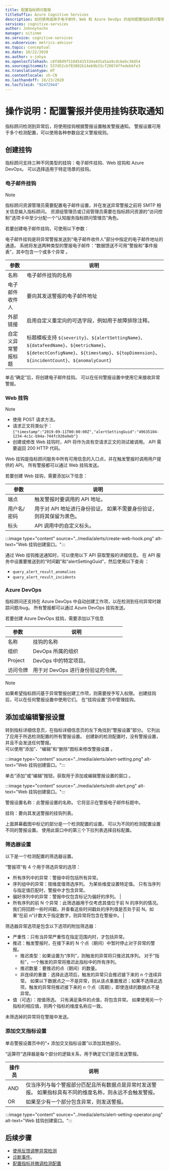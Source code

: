 ```yaml
---
title: 配置指标顾问警报
titleSuffix: Azure Cognitive Services
description: 如何使用适用于电子邮件、Web 和 Azure DevOps 的挂钩配置指标顾问警报。
services: cognitive-services
author: Johnnytechn
manager: nitinme
ms.service: cognitive-services
ms.subservice: metrics-advisor
ms.topic: conceptual
ms.date: 10/22/2020
ms.author: v-johya
ms.openlocfilehash: c8fd8d9f51045415334a4d1a5aa9cdc6ebc36d54
ms.sourcegitcommit: 537d52cb783892b14eb9b33cf29874ffedebbfe3
ms.translationtype: HT
ms.contentlocale: zh-CN
ms.lasthandoff: 10/23/2020
ms.locfileid: "92472944"
---
```

# <a name="how-to-configure-alerts-and-get-notifications-using-a-hook"></a>操作说明：配置警报并使用挂钩获取通知

指标顾问检测到异常后，将使用挂钩根据警报设置触发警报通知。 警报设置可用于多个检测配置，可以使用各种参数自定义警报规则。

## <a name="create-a-hook"></a>创建挂钩

指标顾问支持三种不同类型的挂钩：电子邮件挂钩、Web 挂钩和 Azure DevOps。 可以选择适用于特定场景的挂钩。       

### <a name="email-hook"></a>电子邮件挂钩

> [!Note]
> 指标顾问资源管理员需要配置电子邮件设置，并在发送异常警报之前将 SMTP 相关信息输入指标顾问。 资源组管理员或订阅管理员需要在指标顾问资源的“访问控制”选项卡中至少分配一个“认知服务指标顾问管理员”角色。 

若要创建电子邮件挂钩，可使用以下参数： 

电子邮件挂钩是将异常警报发送到“电子邮件收件人”部分中指定的电子邮件地址的通道。 系统将发送两种类型的警报电子邮件：“数据馈送不可用”警报和“事件报表”，其中包含一个或多个异常 。 

|参数 |说明  |
|---------|---------|
| 名称 | 电子邮件挂钩的名称 |
| 电子邮件收件人| 要向其发送警报的电子邮件地址|
| 外部链接 | 启用自定义重定向的可选字段，例如用于故障排除注释。 |
| 自定义异常警报标题 | 标题模板支持 `${severity}`、`${alertSettingName}`、`${datafeedName}`、`${metricName}`、`${detectConfigName}`、`${timestamp}`、`${topDimension}`、`${incidentCount}`、`${anomalyCount}`

单击“确定”后，将创建电子邮件挂钩。 可以在任何警报设置中使用它来接收异常警报。 

### <a name="web-hook"></a>Web 挂钩

> [!Note]
> * 使用 POST 请求方法。
> * 请求正文将类似于：  
    `{"timestamp":"2019-09-11T00:00:00Z","alertSettingGuid":"49635104-1234-4c1c-b94a-744fc920a9eb"}`
> * 创建或修改 Web 挂钩时，API 将作为具有空请求正文的测试被调用。 API 需要返回 200 HTTP 代码。

Web 挂钩是指标顾问服务中所有可用信息的入口点，并在触发警报时调用用户提供的 API。 所有警报都可以通过 Web 挂钩发送。

若要创建 Web 挂钩，需要添加以下信息：

|参数 |说明  |
|---------|---------|
|端点     | 触发警报时要调用的 API 地址。        |
|用户名/密码 | 用于对 API 地址进行身份验证。 如果不需要身份验证，则将其保留为黑色。         |
|标头     | API 调用中的自定义标头。        |

:::image type="content" source="../media/alerts/create-web-hook.png" alt-text="Web 挂钩创建窗口。":::

通过 Web 挂钩推送通知时，可以使用以下 API 获取警报的详细信息。 在 API 服务中设置要推送到的“时间戳”和“alertSettingGuid”，然后使用以下查询 ： 
- `query_alert_result_anomalies`
- `query_alert_result_incidents`

### <a name="azure-devops"></a>Azure DevOps

指标顾问还支持在 Azure DevOps 中自动创建工作项，以在检测到任何异常时跟踪问题/bug。 所有警报都可以通过 Azure DevOps 挂钩发送。

若要创建 Azure DevOps 挂钩，需要添加以下信息

|参数 |说明  |
|---------|---------|
| 名称 | 挂钩的名称 |
| 组织 | DevOps 所属的组织 |
| Project | DevOps 中的特定项目。 |
| 访问令牌 |  用于对 DevOps 进行身份验证的令牌。 | 

> [!Note]
> 如果希望指标顾问基于异常警报创建工作项，则需要授予写入权限。 创建挂钩后，可以在任何警报设置中使用它们。 在“挂钩设置”页中管理挂钩。

## <a name="add-or-edit-alert-settings"></a>添加或编辑警报设置

转到指标详细信息页，在指标详细信息页的左下角找到“警报设置”部分。 它列出了应用于所选检测配置的所有警报设置。 创建新的检测配置时，没有警报设置，并且不会发送任何警报。  
可以使用“添加”、“编辑”和“删除”图标来修改警报设置  。

:::image type="content" source="../media/alerts/alert-setting.png" alt-text="Web 挂钩创建窗口。":::

单击“添加”或“编辑”按钮，获取用于添加或编辑警报设置的窗口 。

:::image type="content" source="../media/alerts/edit-alert.png" alt-text="Web 挂钩创建窗口。":::

警报设置名称：此警报设置的名称。 它将显示在警报电子邮件标题中。

挂钩：要向其发送警报的挂钩列表。

上面屏幕截图中标记的部分是一个检测配置的设置。 可以为不同的检测配置设置不同的警报设置。 使用此窗口中的第三个下拉列表选择目标配置。 

### <a name="filter-settings"></a>筛选器设置 

以下是一个检测配置的筛选器设置。

“警报项”有 4 个用于筛选异常的选项：

* 所有序列中的异常：警报中将包括所有异常。         
* 序列组中的异常：按维度值筛选序列。 为某些维度设置特定值。 只有当序列与指定值匹配时，警报中才包含异常。       
* 偏好序列中的异常：警报中仅包含标记为偏好的序列。        |
* 所有序列的前 N 个异常：此筛选器用于仅考虑其值位于前 N 的序列的情况。我们将回顾一些时间戳，并查看这些时间戳处的序列值是否处于前 N。如果“在前 n”计数大于指定数字，则异常将包含在警报中。        |

筛选器异常选项是包含以下选项的附加筛选器：

- 严重性：只有当异常严重性在指定范围内时，才包括异常。
- 推迟：触发警报时，在接下来的 N 个点（期间）中暂时停止对于异常的警报。
    - 推迟类型：如果设置为“序列”，则触发的异常将只推迟其序列。 对于“指标”，一个触发的异常将推迟此指标中的所有序列。
    - 推迟数量：要推迟的点（期间）的数量。
    - 非连续的重置：选择此选项后，触发的异常只会推迟接下来的 n 个连续异常。 如果以下数据点之一不是异常，则从该点重置推迟；如果不选择此选项，触发的异常将推迟接下来的 n 个点（周期），即使连续的数据点不是异常。
- 值（可选）：按值筛选。 只有满足条件的点值，将包含异常。 如果使用另一个指标的相应值，则两个指标的维度名称应一致。

未筛选掉的异常将在警报中发送。

### <a name="add-cross-metric-settings"></a>添加交叉指标设置

单击警报设置页中的“+ 添加交叉指标设置”以添加其他部分。

“运算符”选择器是每个部分的逻辑关系，用于确定它们是否发送警报。


|操作员  |说明  |
|---------|---------|
|AND     | 仅当序列与每个警报部分匹配且所有数据点是异常时发送警报。 如果指标具有不同的维度名称，则永远不会触发警报。         |
|OR     | 如果至少有一个部分包含异常，则发送警报。         |

:::image type="content" source="../media/alerts/alert-setting-operator.png" alt-text="Web 挂钩创建窗口。":::

## <a name="next-steps"></a>后续步骤

- [使用反馈调整异常检测](anomaly-feedback.md)
- [诊断事件](diagnose-incident.md)。
- [配置指标并微调检测配置](configure-metrics.md)

